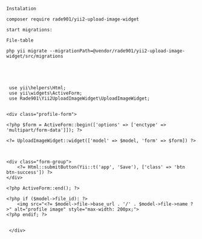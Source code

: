     Instalation

    composer require rade901/yii2-upload-image-widget

    start migrations:

    File-table

    php yii migrate --migrationPath=@vendor/rade901/yii2-upload-image-widget/src/migrations



    

     use yii\helpers\Html;
     use yii\widgets\ActiveForm;
     use Rade901\Yii2UploadImageWidget\UploadImageWidget;


    <div class="profile-form">

    <?php $form = ActiveForm::begin(['options' => ['enctype' => 'multipart/form-data']]); ?>

    <?= UploadImageWidget::widget(['model' => $model, 'form' => $form]) ?>

    

    <div class="form-group">
        <?= Html::submitButton(Yii::t('app', 'Save'), ['class' => 'btn btn-success']) ?>
    </div>

    <?php ActiveForm::end(); ?>

    <?php if ($model->file_id): ?>
        <img src="<?= $model->file->base_url . '/' . $model->file->name ?>" alt="profile image" style="max-width: 200px;">
    <?php endif; ?>
    

     </div>

